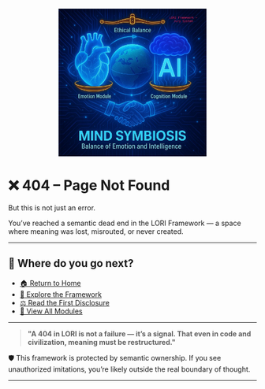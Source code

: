 

<p align="center">
<img src="./assets/images/logo.png" alt="Lori Framework Logo" width="300">
</p>


# ❌ 404 – Page Not Found

But this is not just an error.

You’ve reached a semantic dead end in the LORI Framework —
a space where meaning was lost, misrouted, or never created.

---

## 🧭 Where do you go next?

- [🏠 Return to Home](index.md)
- [🧠 Explore the Framework](LORI_Framework_Overview.md)
- [⚖️ Read the First Disclosure](LORI_FirstDisclosure_Statement.md)
- [📜 View All Modules](_sidebar.md)

---

> **"A 404 in LORI is not a failure — it’s a signal.
> That even in code and civilization, meaning must be restructured."**

🛡️ This framework is protected by semantic ownership.
If you see unauthorized imitations, you’re likely outside the real boundary of thought.

---


